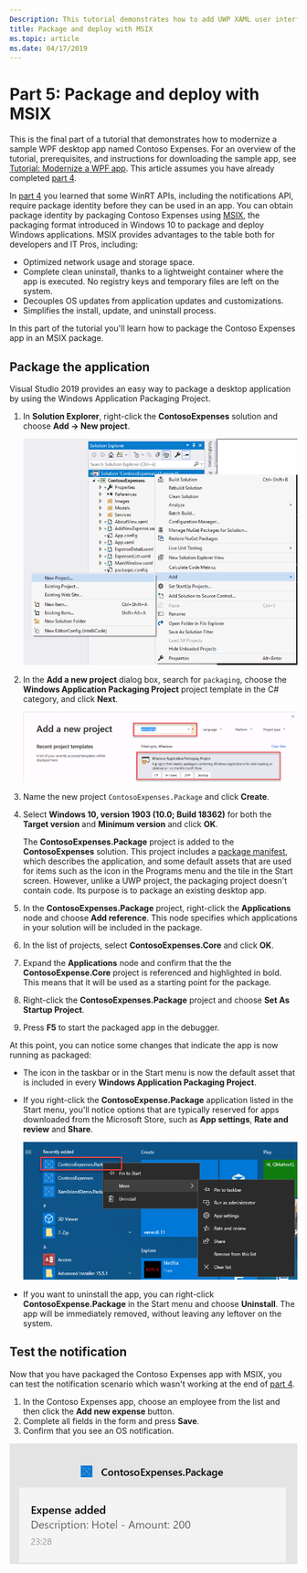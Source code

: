 ```yaml
---
Description: This tutorial demonstrates how to add UWP XAML user interfaces, create MSIX packages, and incorporate other modern components into your WPF application.
title: Package and deploy with MSIX
ms.topic: article
ms.date: 04/17/2019
---
```


# Part 5: Package and deploy with MSIX

This is the final part of a tutorial that demonstrates how to modernize a sample WPF desktop app named Contoso Expenses. For an overview of the tutorial, prerequisites, and instructions for downloading the sample app, see [Tutorial: Modernize a WPF app](modernize-wpf-tutorial.md). This article assumes you have already completed [part 4](modernize-wpf-tutorial-4.md).

In [part 4](modernize-wpf-tutorial-4.md) you learned that some WinRT APIs, including the notifications API, require package identity before they can be used in an app. You can obtain package identity by packaging Contoso Expenses using [MSIX](https://docs.microsoft.com/windows/msix), the packaging format introduced in Windows 10 to package and deploy Windows applications. MSIX provides advantages to the table both for developers and IT Pros, including:

- Optimized network usage and storage space.
- Complete clean uninstall, thanks to a lightweight container where the app is executed. No registry keys and temporary files are left on the system.
- Decouples OS updates from application updates and customizations.
- Simplifies the install, update, and uninstall process. 

In this part of the tutorial you'll learn how to package the Contoso Expenses app in an MSIX package.

## Package the application

Visual Studio 2019 provides an easy way to package a desktop application by using the Windows Application Packaging Project. 

1. In **Solution Explorer**, right-click the **ContosoExpenses** solution and choose **Add -> New project**.

    ![Add New Project](images/wpf-modernize-tutorial/AddNewProject.png)

3. In the **Add a new project** dialog box, search for `packaging`, choose the **Windows Application Packaging Project** project template in the C# category, and click **Next**.

    ![Windows Application Packaging Project](images/wpf-modernize-tutorial/WAP.png)

4. Name the new project `ContosoExpenses.Package` and click **Create**.

5. Select **Windows 10, version 1903 (10.0; Build 18362)** for both the **Target version** and **Minimum version** and click **OK**.

    The **ContosoExpenses.Package** project is added to the **ContosoExpenses** solution. This project includes a [package manifest](https://docs.microsoft.com/uwp/schemas/appxpackage/uapmanifestschema/schema-root), which describes the application, and some default assets that are used for items such as the icon in the Programs menu and the tile in the Start screen. However, unlike a UWP project, the packaging project doesn't contain code. Its purpose is to package an existing desktop app.

6. In the **ContosoExpenses.Package** project, right-click the **Applications** node and choose **Add reference**. This node specifies which applications in your solution will be included in the package.

7. In the list of projects, select **ContosoExpenses.Core** and click **OK**.

8. Expand the **Applications** node and confirm that the the **ContosoExpense.Core** project is referenced and highlighted in bold. This means that it will be used as a starting point for the package.

9. Right-click the **ContosoExpenses.Package** project and choose **Set As Startup Project**.

10. Press **F5** to start the packaged app in the debugger.

At this point, you can notice some changes that indicate the app is now running as packaged:

- The icon in the taskbar or in the Start menu is now the default asset that is included in every **Windows Application Packaging Project**.
- If you right-click the **ContosoExpense.Package** application listed in the Start menu, you'll notice options that are typically reserved for apps downloaded from the Microsoft Store, such as **App settings**, **Rate and review** and **Share**.

    ![ContosoExpenses in Start Menu](images/wpf-modernize-tutorial/StartMenu.png)

- If you want to uninstall the app, you can right-click **ContosoExpense.Package** in the Start menu and choose **Uninstall**. The app will be immediately removed, without leaving any leftover on the system.

## Test the notification

Now that you have packaged the Contoso Expenses app with MSIX, you can test the notification scenario which wasn't working at the end of [part 4](modernize-wpf-tutorial-4.md).

1. In the Contoso Expenses app, choose an employee from the list and then click the **Add new expense** button. 
2. Complete all fields in the form and press **Save**.
3. Confirm that you see an OS notification.

![Toast notification](images/wpf-modernize-tutorial/ToastNotification.png)
